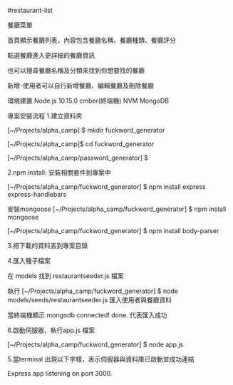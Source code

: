 #restaurant-list

餐廳菜單

首頁顯示餐廳列表，內容包含餐廳名稱、餐廳種類、餐廳評分

點選餐廳進入更詳細的餐廳資訊

也可以搜尋餐廳名稱及分類來找到你想要找的餐廳

新增-使用者可以自行新增餐廳、編輯餐廳及刪除餐廳


環境建置 Node.js 10.15.0 cmber(終端機) NVM MongoDB

專案安裝流程 1.建立資料夾

[~/Projects/alpha_camp] $ mkdir fuckword_generator

[~/Projects/alpha_camp]$ cd fuckword_generator

[~/Projects/alpha_camp/password_generator] $

2.npm install: 安裝相關套件到專案中

[~/Projects/alpha_camp/fuckword_generator] $ npm install express express-handlebars

安裝mongoose
[~/Projects/alpha_camp/fuckword_generator] $ npm install mongoose

[~/Projects/alpha_camp/fuckword_generator] $ npm install body-parser

3.把下載的資料丟到專案目錄

4.匯入種子檔案

在 models 找到 restaurantseeder.js 檔案

執行 
[~/Projects/alpha_camp/fuckword_generator] $ node models/seeds/restaurantseeder.js 
匯入使用者與餐廳資料

當終端機顯示
mongodb connected!
done.
代表匯入成功

6.啟動伺服器，執行app.js 檔案

[~/Projects/alpha_camp/fuckword_generator] $ node app.js

5.當terminal 出現以下字樣，表示伺服器與資料庫已啟動並成功連結

Express app listening on port 3000.